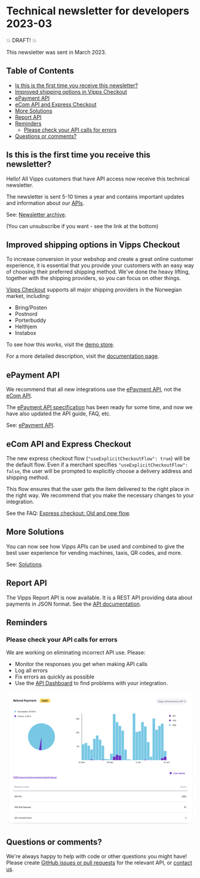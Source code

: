 <!-- START_METADATA
---
sidebar_position: 66
title: 2023-02
pagination_next: null
pagination_prev: null
draft: true
---
END_METADATA -->

# Technical newsletter for developers 2023-03

💥 DRAFT! 💥

This newsletter was sent in March 2023.

<!-- START_COMMENT -->

## Table of Contents

* [Is this is the first time you receive this newsletter?](#is-this-is-the-first-time-you-receive-this-newsletter)
* [Improved shipping options in Vipps Checkout](#improved-shipping-options-in-vipps-checkout)
* [ePayment API](#epayment-api)
* [eCom API and Express Checkout](#ecom-api-and-express-checkout)
* [More Solutions](#more-solutions)
* [Report API](#report-api)
* [Reminders](#reminders)
  * [Please check your API calls for errors](#please-check-your-api-calls-for-errors)
* [Questions or comments?](#questions-or-comments)

<!-- END_COMMENT -->

## Is this is the first time you receive this newsletter?

Hello! All Vipps customers that have API access now receive this technical
newsletter.

The newsletter is sent 5-10 times a year and contains important updates and
information about our [APIs](https://vippsas.github.io/vipps-developer-docs/docs/APIs).

See: [Newsletter archive](https://vippsas.github.io/vipps-developer-docs/docs/vipps-developers/newsletters).

(You can unsubscribe if you want - see the link at the bottom)

## Improved shipping options in Vipps Checkout

To increase conversion in your webshop and create a great online customer experience, it is essential that you provide your customers with an easy way of choosing their preferred shipping method. We've done the heavy lifting, together with the shipping providers, so you can focus on other things.

[Vipps Checkout](https://vippsas.github.io/vipps-developer-docs/docs/APIs/checkout-api) supports all major shipping providers in the Norwegian market, including:

* Bring/Posten
* Postnord
* Porterbuddy
* Helthjem
* Instabox

To see how this works, visit the [demo store](https://demo.vipps.no/vipps-checkout-1/full).

For a more detailed description, visit the [documentation page](https://vippsas.github.io/vipps-developer-docs/docs/APIs/checkout-api/vipps-checkout-how-it-works-shipping).

## ePayment API

We recommend that all new integrations use the
[ePayment API](https://vippsas.github.io/vipps-developer-docs/docs/APIs/epayment-api), not the
[eCom API](https://vippsas.github.io/vipps-developer-docs/docs/APIs/ecom-api).

The
[ePayment API specification](https://vippsas.github.io/vipps-developer-docs/api/epayment)
has been ready for some time, and now
we have also updated the API guide, FAQ, etc.

See: [ePayment API](https://vippsas.github.io/vipps-developer-docs/docs/APIs/epayment-api).

## eCom API and Express Checkout

The new express checkout flow (`"useExplicitCheckoutFlow": true`) will be the default
flow. Even if a merchant specifies `"useExplicitCheckoutFlow": false`,
the user will be prompted to explicitly choose a delivery address and shipping method.

This flow ensures that the user gets the item delivered to the right place in the right way.
We recommend that you make the necessary changes to your integration.

See the FAQ:
[Express checkout: Old and new flow](https://github.com/vippsas/vipps-ecom-api/blob/express-fix/vipps-ecom-api-faq.md#express-checkout-old-and-new-flow).

## More Solutions

You can now see how Vipps APIs can be used and combined to give the best
user experience for vending machines, taxis, QR codes, and more.

See: [Solutions](https://vippsas.github.io/vipps-developer-docs/docs/vipps-solutions).

## Report API

The Vipps Report API is now available. It is a REST API providing data about
payments in JSON format. See the
[API documentation](https://vippsas.github.io/vipps-developer-docs/docs/APIs/report-api).

## Reminders

### Please check your API calls for errors

We are working on eliminating incorrect API use. Please:

* Monitor the responses you get when making API calls
* Log all errors
* Fix errors as quickly as possible
* Use the
  [API Dashboard](../developer-resources/api-dashboard.md)
  to find problems with your integration.

![API Dashboard example](images/2021-02-api-dashboard-example.png)

## Questions or comments?

We're always happy to help with code or other questions you might have!
Please create [GitHub issues or pull requests](https://github.com/vippsas)
for the relevant API,
or [contact us](https://vippsas.github.io/vipps-developer-docs/docs/vipps-developers/contact).
